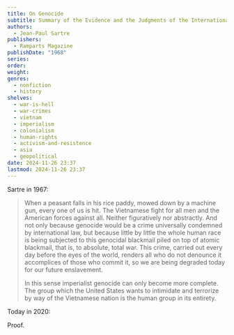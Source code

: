 ```yaml
---
title: On Genocide
subtitle: Summary of the Evidence and the Judgments of the International War Crimes Tribunal
authors:
  - Jean-Paul Sartre
publishers:
  - Ramparts Magazine
publishDate: "1968"
series: 
order: 
weight: 
genres:
  - nonfiction
  - history
shelves:
  - war-is-hell
  - war-crimes
  - vietnam
  - imperialism
  - colonialism
  - human-rights
  - activism-and-resistence
  - asia
  - geopolitical
date: 2024-11-26 23:37
lastmod: 2024-11-26 23:37
---
```

Sartre in 1967:

> When a peasant falls in his rice paddy, mowed down by a machine gun, every one of us is hit. The Vietnamese fight for all men and the American forces against all. Neither figuratively nor abstractly. And not only because genocide would be a crime universally condemned by international law, but because little by little the whole human race is being subjected to this genocidal blackmail piled on top of atomic blackmail, that is, to absolute, total war. This crime, carried out every day before the eyes of the world, renders all who do not denounce it accomplices of those who commit it, so we are being degraded today for our future enslavement.
> 
> In this sense imperialist genocide can only become more complete. The group which the United States wants to intimidate and terrorize by way of the Vietnamese nation is the human group in its entirety.

Today in 2020:

Proof.